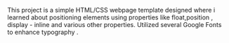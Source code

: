 This project is a simple HTML/CSS webpage template designed where i learned about positioning elements using properties like float,position , display - inline and various other properties.
Utilized several  Google Fonts to enhance typography .
